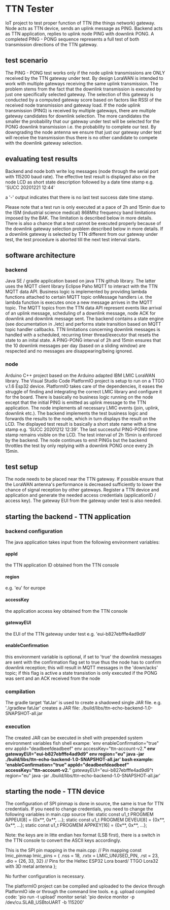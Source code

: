 # TTN Tester
IoT project to test proper function of TTN (the things network) gateway.
Node acts as TTN device, sends an uplink message as PING. 
Backend acts as TTN application, replies to uplink node PING with downlink PONG.
A completed PING - PONG sequence represents a full test of both transmission directions of the TTN gateway.

## test scenario
The PING - PONG test works only if the node uplink transmissions are ONLY received by the TTN gateway under test.
By design LoraWAN is intended to work with multiple gateways receiving the same uplink transmission.
The problem stems from the fact that the downlink transmission is executed by just one specifically selected gateway. 
The selection of this gateway is conducted by a computed gateway score based on factors like RSSI of the received node transmission and 
gateway load. If the node uplink transmission (PING) is received by multiple gateways, there are multiple gateway candidates
for downlink selection. The more candidates the smaller the probability that our gateway under test will 
be selected for the PONG downlink transmission i.e. the probability to complete our test.
By downgrading the node antenna we ensure that just our gateway under test will receive the transmission thus
there is no other candidate to compete with the downlink gateway selection.   

## evaluating test results
Backend and node both write log messages (node through the serial port with 115200 baud rate).
The effective test result is displayed also on the node LCD as short state description followed by a date time stamp
e.g. 'SUCC 20201221 12:44'

a '-' output indicates that there is no last test success date time stamp.

Please note that a test run is only executed at a pace of 2h and 15min due to the ISM (industrial science medical) 868Mhz frequency band limitations imposed 
by the BAK. The limitation is described below in more details.
There is also a chance that a test cannot be executed properly because of the downlink gateway selection problem described below in more
details. If a downlink gateway is selected by TTN different from our gateway under test, the test procedure is aborted till the next
test interval starts. 
 
## software architecture
### backend
Java SE / gradle application based on java TTN github library. The latter uses the MQTT client library Eclipse Paho MQTT to 
interact with the TTN MQTT data API. Business logic is implemented by providing lambda functions attached to certain 
MQTT topic onMessage handlers i.e. the lambda function is executes once a new message arrives in the MQTT topic.
The MQTT topics from the TTN data API represent events like arrival of an uplink message, scheduling of a downlink message,
node ACK for downlink and downlink message sent.
The backend contains a state engine (see documentation in ./etc) and performs state transition based on MQTT topic handler callbacks.
TTN limitations concerning downlink messages is handled with a scheduled, recurring timer thread/executor that resets the
state to an inital state. A PING-PONG interval of 2h and 15min ensures that the 10 downlink messages per day (based on a sliding window)
are respected and no messages are disappearing/being ignored.      

### node
Arduino C++ project based on the Arduino adapted IBM LMIC LoraWAN library.
The Visual Studio Code PlatformIO project is setup to run on a TTGO v.1.6 Esp32 device.
PlatformIO takes care of the dependencies, it eases the struggle of finding and integrating the correct LMIC
library and configure it for the board.
There is basically no business logic running on the node except that the initial PING is emitted as uplink message
to the TTN application. The node implements all necessary LMIC events (join, uplink, downlink etc.).
The backend implements the test business logic and forwards the results to the node, which in turn 
displays the result on the LCD.
The displayed test result is basically a short state name with a time stamp e.g. 'SUCC 20201212 12:39'.
The last successful PING-PONG time stamp remains visible on the LCD.
The test interval of 2h 15min is enforced by the backend. The node continues to emit PINGs but
the backend throttles the test by only replying with a downlink PONG once every 2h 15min.
 
## test setup
The node needs to be placed near the TTN gateway. If possible ensure that the LoraWAN antenna's performance
is decreased sufficiently to lower the chance of signal reception by other gateways.
Register a TTN device and application and generate the needed access credentials (applicationID / access key).
The gateway EUI from the gateway under test is also needed.

## starting the backend - TTN application
### backend configuration
The java application takes input from the following environment variables:
#### appId
the TTN application ID obtained from the TTN console

#### region
e.g. 'eu' for europe

#### accessKey
the application access key obtained from the TTN console

#### gatewayEUI
the EUI of the TTN gateway under test e.g. 'eui-b827ebfffe4ad9d9'

#### enableConfirmation
this environment variable is optional, if set to 'true' the downlink messages are sent 
with the confirmation flag set to true thus the node has to confirm downlink reception;
this will result in MQTT messages in the 'down/acks' topic; if this flag is active a state 
transistion is only executed if the PONG was sent and an ACK received from the node

### compilation
The gradle target 'fatJar' is used to create a shadowed single JAR file.
e.g. 
'./gradlew fatJar'
creates a JAR file: ./build/libs/ttn-echo-backend-1.0-SNAPSHOT-all.jar

### execution
The created JAR can be executed in shell with prepended system environment variables
fish shell exampe:
'env enableConfirmation="true" env appId="deadbeefdeadbeef" env accessKey="ttn-account-v2.****" env gatewayEUI="eui-b827ebfffe4ad9d9" env region="eu" java -jar ./build/libs/ttn-echo-backend-1.0-SNAPSHOT-all.jar'
bash example:
'enableConfirmation="true" appId="deadbeefdeadbeef" accessKey="ttn-account-v2.****" gatewayEUI="eui-b827ebfffe4ad9d9"t region="eu" java -jar ./build/libs/ttn-echo-backend-1.0-SNAPSHOT-all.jar'

## starting the node - TTN device
The configuration of SPI pinmap is done in source, the same is true for TTN credentials.
If you need to change credentials, you need to change the following variables in main.cpp source file:
static const u1_t PROGMEM APPEUI[8] = {0x**, 0x**, ...};
static const u1_t PROGMEM DEVEUI[8] = {0x**, 0x**, ...};
static const u1_t PROGMEM APPKEY[16] = {0x**, 0x**, ...};

Note: the keys are in litte endian hex format (LSB first), there is a switch in the TTN console to convert
the ASCII keys accordingly.

This is the SPI pin mapping in the main.cpp:
// Pin mapping
const lmic_pinmap lmic_pins = {
    .nss = 18,
    .rxtx = LMIC_UNUSED_PIN,
    .rst = 23,
    .dio = {26, 33, 32} // Pins for the Heltec ESP32 Lora board/ TTGO Lora32 with 3D metal antenna
};

No further configuration is necessary.

The platformIO project can be compiled and uploaded to the device through PlatformIO ide or through the
command line tools.
e.g. 
upload compiled code: 'pio run -t upload'
monitor serial: 'pio device monitor -p /dev/cu.SLAB_USBtoUART -b 115200'

